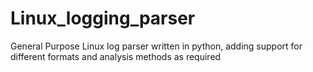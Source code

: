 # Linux_logging_parser
General Purpose Linux log parser written in python, adding support for different formats and analysis methods as required 
